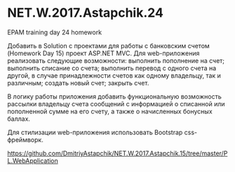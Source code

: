 # NET.W.2017.Astapchik.24
EPAM training day 24 homework

Добавить в Solution с проектами для работы с банковским счетом (Homework Day 15) проект ASP.NET MVC.
Для web-приложения реализовать следующие возможности: 
выполнить пополнение на счет;
выполнить списание со счета; 
выполнить перевод с одного счета на другой, в случае принадлежности счетов как одному владельцу, так и различным;
создать новый счет; 
закрыть счет. 

В логику работы приложения добавить функциональную возможность рассылки владельцу счета сообщений с информацией о списанной или пополненной сумме на его счету, а также о начисленных бонусных баллах.

Для стилизации web-приложения использовать Bootstrap css-фреймворк.

https://github.com/DmitriyAstapchik/NET.W.2017.Astapchik.15/tree/master/PL.WebApplication
